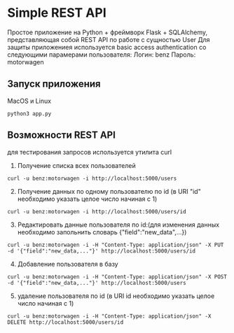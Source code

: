 # Simple REST API
Простое приложение на Python + фреймворк Flask + SQLAlchemy, представляющая собой 
REST API по работе с сущностью User
Для защиты приложениея используется basic access authentication со следующими парамерами
пользователя:
Логин: benz
Пароль: motorwagen

## Запуск приложения
MacOS и Linux
```
python3 app.py
```

## Возможности REST API
для тестирования запросов используется утилита curl

1. Получение списка всех пользователей
```
curl -u benz:motorwagen -i http://localhost:5000/users
```
2. Получение данных по одному пользователю по id (в URI "id" необходимо указать целое число
начиная с 1)
```
curl -u benz:motorwagen -i http://localhost:5000/users/id
```
3. Редактировать данные пользователя по id:(для изменения данных необходимо запольнить словарь
{"field":"new_data",...})
```
curl -u benz:motorwagen -i -H "Content-Type: application/json" -X PUT -d '{"field":"new_data,..."}' http://localhost:5000/users/id
```
4. Добавление пользователя в базу
```
curl -u benz:motorwagen -i -H "Content-Type: application/json" -X POST -d '{"field":"new_data,..."}' http://localhost:5000/users
```
5. удаление пользователя по id (в URI id необходимо указать целое число
начиная с 1)
```
curl -u benz:motorwagen -i -H "Content-Type: application/json" -X DELETE http://localhost:5000/users/id
```
